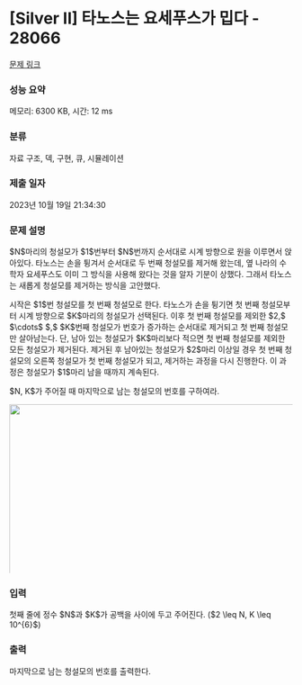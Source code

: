 # [Silver II] 타노스는 요세푸스가 밉다 - 28066 

[문제 링크](https://www.acmicpc.net/problem/28066) 

### 성능 요약

메모리: 6300 KB, 시간: 12 ms

### 분류

자료 구조, 덱, 구현, 큐, 시뮬레이션

### 제출 일자

2023년 10월 19일 21:34:30

### 문제 설명

<p>$N$마리의 청설모가 $1$번부터 $N$번까지 순서대로 시계 방향으로 원을 이루면서 앉아있다. 타노스는 손을 튕겨서 순서대로 두 번째 청설모를 제거해 왔는데, 옆 나라의 수학자 요세푸스도 이미 그 방식을 사용해 왔다는 것을 알자 기분이 상했다. 그래서 타노스는 새롭게 청설모를 제거하는 방식을 고안했다.</p>

<p>시작은 $1$번 청설모를 첫 번째 청설모로 한다. 타노스가 손을 튕기면 첫 번째 청설모부터 시계 방향으로 $K$마리의 청설모가 선택된다. 이후 첫 번째 청설모를 제외한 $2,$ $\cdots$ $,$ $K$번째 청설모가 번호가 증가하는 순서대로 제거되고 첫 번째 청설모만 살아남는다. 단, 남아 있는 청설모가 $K$마리보다 적으면 첫 번째 청설모를 제외한 모든 청설모가 제거된다. 제거된 후 남아있는 청설모가 $2$마리 이상일 경우 첫 번째 청설모의 오른쪽 청설모가 첫 번째 청설모가 되고, 제거하는 과정을 다시 진행한다. 이 과정은 청설모가 $1$마리 남을 때까지 계속된다.</p>

<p>$N, K$가 주어질 때 마지막으로 남는 청설모의 번호를 구하여라.</p>

<p style="text-align: center;"><img alt="" src="" style="max-height: 300px; object-fit: contain; display: inline-block; width: 550px; height: 550px;"></p>

### 입력 

 <p>첫째 줄에 정수 $N$과 $K$가 공백을 사이에 두고 주어진다. ($2 \leq N, K \leq 10^{6}$)</p>

### 출력 

 <p>마지막으로 남는 청설모의 번호를 출력한다.</p>

